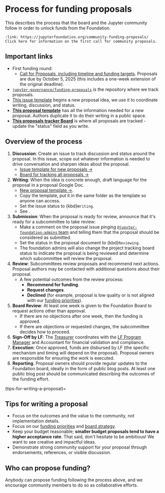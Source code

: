# Process for funding proposals

This describes the process that the board and the Jupyter community follow in order to unlock funds from the Foundation.

```{card} Submit a funding proposal by October 5, 2025
:link: https://jupyterfoundation.org/community-funding-proposals/
Click here for information on the first call for community proposals.
```

## Important links

- First funding round:
  - [Call for Proposals, including timeline and funding targets](https://jupyterfoundation.org/community-funding-proposals/). Proposals are due by October 5, 2025 (this includes a one-week extension of the original deadline).
- [`jupyter-governance/funding-proposals`](https://github.com/jupyter-governance/funding-proposals) is the repository where we track proposals.
- [This issue template](https://github.com/jupyter-governance/funding-proposals/issues/new?template=proposal.md) begins a new proposal idea, we use it to coordinate writing, discussion, and status.
- **[This proposal template](https://docs.google.com/document/d/101cNUZbGCWUMn8LbDiSRjL5Q78e_31gN4-FqCiSp47o/edit?usp=drive_link)** has all the information needed for a new proposal. Authors duplicate it to do their writing in a public space.
- **[This proposals tracker Board](https://github.com/orgs/jupyter-governance/projects/13)** is where all proposals are tracked - update the "status" field as you write.

## Overview of the process

1. **Discussion**: Create an issue to track discussion and status around the proposal. In this issue, scope out whatever information is needed to drive conversation and sharpen ideas about the proposal.
   - [Issue template for new proposals →](https://github.com/jupyter-governance/funding-proposals/issues/new?template=proposal.md)
   - [Board for tracking all proposals →](https://github.com/orgs/jupyter-governance/projects/13)
1. **Writing**: When the idea is concrete enough, draft language for the proposal in a proposal Google Doc.
   - [New proposal template →](https://docs.google.com/document/d/101cNUZbGCWUMn8LbDiSRjL5Q78e_31gN4-FqCiSp47o/edit?usp=sharing).
   - Copy the template, put it in the same folder as the template so anyone can access.
   - Set the issue status to {kbd}`Writing`.
   - See [](#tips-for-writing-a-proposal).
1. **Submission**: When the proposal is ready for review, announce that it's ready for a subcommittee to take review:
   - Make a comment on the proposal issue pinging [`@jupyter-foundation-admins` team](https://github.com/orgs/jupyter-governance/teams/jupyter-foundation-admins) and telling them that the proposal should be considered as submitted.
   - Set the status in the proposal document to {kbd}`Reviewing`.
   - The foundation admins will also change the project tracking board status to indicate the proposal is being reviewed and determine which subcommittee will review the proposal.
1. **Review**: Subcommittees review proposals and recommend next actions. Proposal authors may be contacted with additional questions about their proposal.
   - A few potential outcomes from the review process:
      - **Recommend for funding**.
      - **Request changes**.
      - **Declined** (for example, proposal is low quality or is not aligned with our [funding priorities](priorities.md)).
1. **Board Review**: At least one week is given to the Foundation Board to request actions other than approval.
   - If there are no objections after one week, then the funding is approved.
   - If there are objections or requested changes, the subcommittee decides how to proceed.
1. **Sign-Off by LF**: The [Treasurer](#role:treasurer) coordinates with the [LF Program Manager](#role:program-manager) and Accountant for financial validation and compliance.
1. **Execution**: Once approved, funds are disbursed by LF (the specific mechanism and timing will depend on the proposal). Proposal owners are responsible for ensuring the work is executed.
1. **Reporting**. Proposal owners should provide regular updates to the Foundation board, ideally in the form of public blog posts. At least one public blog post should be communicated describing the outcomes of the funding effort.

(tips-for-writing-a-proposal)=
## Tips for writing a proposal

- Focus on the outcomes and the value to the community, not implementation details.
- Focus on our [funding priorities](priorities.md) and [board strategy](../strategy.md).
- Keep your budget reasonable; **smaller budget proposals tend to have a higher acceptance rate**. That said, don't hesitate to be ambitious! We want to see creative and impactful ideas.
- Demonstrate strong community support for your proposal through endorsements, references, or visible discussion. 

## Who can propose funding?

Anybody can propose funding following the process above, and we encourage community members to do so as collaborative efforts.

